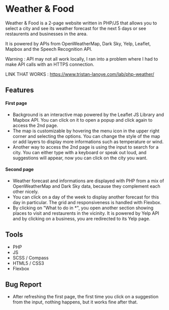 # Weather & Food

Weather & Food is a 2-page website written in PHP/JS that allows you to select a city and see its weather forecast for the next 5 days or see restaurents and businesses in the area.

It is powered by APIs from OpenWeatherMap, Dark Sky, Yelp, Leaflet, Mapbox and the Speech Recognition API.

Warning : API may not all work locally, I ran into a problem where I had to make API calls with an HTTPS connection. 

LINK THAT WORKS : https://www.tristan-lanoye.com/lab/php-weather/

## Features 
#### First page
- Background is an interactive map powered by the Leaflet JS Library and Mapbox API. You can click on it to open a popup and click again to access the 2nd page.
- The map is customizable by hovering the menu icon in the upper right corner and selecting the options. You can change the style of the map or add layers to display more informations such as temperature or wind.
- Another way to access the 2nd page is using the input to search for a city. You can either type with a keyboard or speak out loud, and suggestions will appear, now you can click on the city you want.

#### Second page
- Weather forecast and informations are displayed with PHP from a mix of OpenWeatherMap and Dark Sky data, because they complement each other nicely.
- You can click on a day of the week to display another forecast for this day in particular. The grid and responsiveness is handled with Flexbox. 
- By clicking on "What to do in *", you open another section showing places to visit and restaurents in the vicinity. It is powered by Yelp API and by clicking on a business, you are redirected to its Yelp page. 

## Tools 
- PHP
- JS
- SCSS / Compass
- HTML5 / CSS3
- Flexbox

## Bug Report 
- After refreshing the first page, the first time you click on a suggestion from the input, nothing happens, but it works fine after that.

